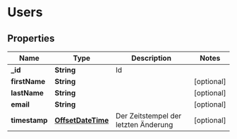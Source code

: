 # Users

## Properties
Name | Type | Description | Notes
------------ | ------------- | ------------- | -------------
**_id** | **String** | Id | 
**firstName** | **String** |  |  [optional]
**lastName** | **String** |  |  [optional]
**email** | **String** |  |  [optional]
**timestamp** | [**OffsetDateTime**](OffsetDateTime.md) | Der Zeitstempel der letzten Änderung |  [optional]
